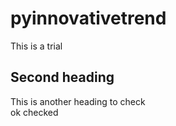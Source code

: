 # pyinnovativetrend
This is a trial
## Second heading
This is another heading to check <br>
ok checked

